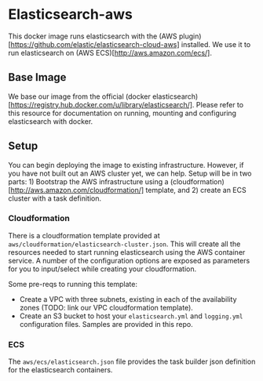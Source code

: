 # Elasticsearch-aws

This docker image runs elasticsearch with the (AWS plugin)[https://github.com/elastic/elasticsearch-cloud-aws] installed. We use it to
run elasticsearch on (AWS ECS)[http://aws.amazon.com/ecs/].

## Base Image

We base our image from the official (docker elasticsearch)[https://registry.hub.docker.com/u/library/elasticsearch/]. Please refer to this resource for documentation on running, mounting and configuring elasticsearch with docker.

## Setup

You can begin deploying the image to existing infrastructure. However, if you have not built out an AWS cluster yet, we can help. Setup will be in two parts: 1) Bootstrap the AWS infrastructure using a (cloudformation)[http://aws.amazon.com/cloudformation/] template, and 2) create an ECS cluster with a task definition.

### Cloudformation
There is a cloudformation template provided at `aws/cloudformation/elasticsearch-cluster.json`. This will create all the resources needed to start running elasticsearch using the AWS container service. A number of the configuration options are exposed as parameters for you to input/select while creating your cloudformation.

Some pre-reqs to running this template:

* Create a VPC with three subnets, existing in each of the availability zones (TODO: link our VPC cloudformation template).
* Create an S3 bucket to host your `elasticsearch.yml` and `logging.yml` configuration files. Samples are provided in this repo.

### ECS

The `aws/ecs/elasticsearch.json` file provides the task builder json definition for the elasticsearch containers.
